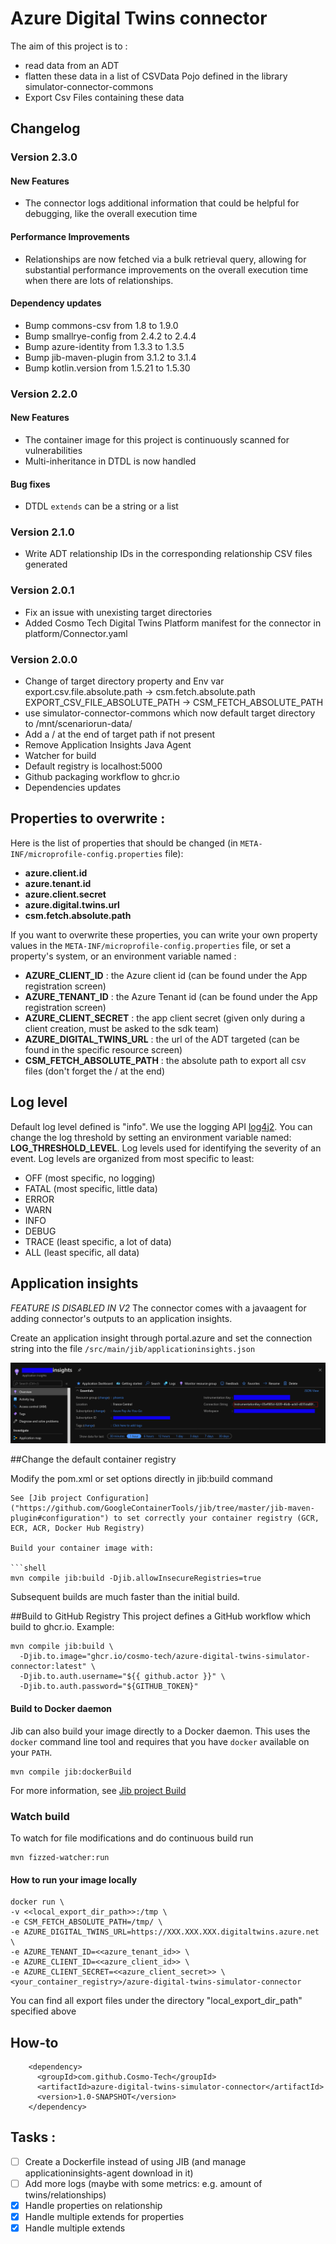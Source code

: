 # Azure Digital Twins connector
The aim of this project is to :
 - read data from an ADT
 - flatten these data in a list of CSVData Pojo defined in the library simulator-connector-commons
 - Export Csv Files containing these data

## Changelog

### Version 2.3.0

#### New Features

* The connector logs additional information that could be helpful for debugging, like the overall execution time

#### Performance Improvements

* Relationships are now fetched via a bulk retrieval query, allowing for substantial performance improvements on the overall execution time when there are lots of relationships.

#### Dependency updates

* Bump commons-csv from 1.8 to 1.9.0
* Bump smallrye-config from 2.4.2 to 2.4.4
* Bump azure-identity from 1.3.3 to 1.3.5
* Bump jib-maven-plugin from 3.1.2 to 3.1.4
* Bump kotlin.version from 1.5.21 to 1.5.30

### Version 2.2.0

#### New Features

* The container image for this project is continuously scanned for vulnerabilities
* Multi-inheritance in DTDL is now handled

#### Bug fixes

* DTDL `extends` can be a string or a list

### Version 2.1.0

* Write ADT relationship IDs in the corresponding relationship CSV files generated

### Version 2.0.1
* Fix an issue with unexisting target directories
* Added Cosmo Tech Digital Twins Platform manifest for the connector in platform/Connector.yaml
### Version 2.0.0
* Change of target directory property and Env var
export.csv.file.absolute.path -> csm.fetch.absolute.path
EXPORT_CSV_FILE_ABSOLUTE_PATH -> CSM_FETCH_ABSOLUTE_PATH
* use simulator-connector-commons which now default target directory to /mnt/scenariorun-data/
* Add a / at the end of target path if not present
* Remove Application Insights Java Agent
* Watcher for build
* Default registry is localhost:5000
* Github packaging workflow to ghcr.io
* Dependencies updates

## Properties to overwrite :
Here is the list of properties that should be changed (in ```META-INF/microprofile-config.properties``` file):
- **azure.client.id**
- **azure.tenant.id**
- **azure.client.secret**
- **azure.digital.twins.url**
- **csm.fetch.absolute.path**

If you want to overwrite these properties, you can write your own property values in the ```META-INF/microprofile-config.properties``` file, or set a property's system, or an environment variable named :
- **AZURE_CLIENT_ID** : the Azure client id (can be found under the App registration screen)
- **AZURE_TENANT_ID** : the Azure Tenant id (can be found under the App registration screen)
- **AZURE_CLIENT_SECRET** : the app client secret (given only during a client creation, must be asked to the sdk team)
- **AZURE_DIGITAL_TWINS_URL** : the url of the ADT targeted (can be found in the specific resource screen)
- **CSM_FETCH_ABSOLUTE_PATH** : the absolute path to export all csv files (don't forget the / at the end)

## Log level
Default log level defined is "info".
We use the logging API [log4j2](https://logging.apache.org/log4j/2.x/manual/index.html).
You can change the log threshold by setting an environment variable named: **LOG_THRESHOLD_LEVEL**.
Log levels used for identifying the severity of an event. Log levels are organized from most specific to least:
- OFF (most specific, no logging)
- FATAL (most specific, little data)
- ERROR
- WARN
- INFO
- DEBUG
- TRACE (least specific, a lot of data)
- ALL (least specific, all data)


## Application insights
*FEATURE IS DISABLED IN V2*
The connector comes with a javaagent for adding connector's outputs to an application insights.

Create an application insight through portal.azure and set the connection string into the file ```/src/main/jib/applicationinsights.json```

![Application Insights](README/ApplicationInsights.png)

##Change the default container registry

Modify the pom.xml or set options directly in jib:build command
```
See [Jib project Configuration]("https://github.com/GoogleContainerTools/jib/tree/master/jib-maven-plugin#configuration") to set correctly your container registry (GCR, ECR, ACR, Docker Hub Registry)

Build your container image with:

```shell
mvn compile jib:build -Djib.allowInsecureRegistries=true
```

Subsequent builds are much faster than the initial build.

##Build to GitHub Registry
This project defines a GitHub workflow which build to ghcr.io. Example:
``` shell
mvn compile jib:build \
  -Djib.to.image="ghcr.io/cosmo-tech/azure-digital-twins-simulator-connector:latest" \
  -Djib.to.auth.username="${{ github.actor }}" \
  -Djib.to.auth.password="${GITHUB_TOKEN}"
```

#### Build to Docker daemon

Jib can also build your image directly to a Docker daemon. This uses the `docker` command line tool and requires that you have `docker` available on your `PATH`.

```shell
mvn compile jib:dockerBuild
```

For more information, see [Jib project Build]("https://github.com/GoogleContainerTools/jib/tree/master/jib-maven-plugin#build-your-image")

### Watch build
To watch for file modifications and do continuous build run
```shell
mvn fizzed-watcher:run
```

#### How to run your image locally 

```
docker run \ 
-v <<local_export_dir_path>>:/tmp \
-e CSM_FETCH_ABSOLUTE_PATH=/tmp/ \
-e AZURE_DIGITAL_TWINS_URL=https://XXX.XXX.XXX.digitaltwins.azure.net \
-e AZURE_TENANT_ID=<<azure_tenant_id>> \
-e AZURE_CLIENT_ID=<<azure_client_id>> \
-e AZURE_CLIENT_SECRET=<<azure_client_secret>> \
<your_container_registry>/azure-digital-twins-simulator-connector
```

You can find all export files under the directory "local_export_dir_path" specified above


## How-to

```
    <dependency>
      <groupId>com.github.Cosmo-Tech</groupId>
      <artifactId>azure-digital-twins-simulator-connector</artifactId>
      <version>1.0-SNAPSHOT</version>
    </dependency>
```

## Tasks : 

- [ ] Create a Dockerfile instead of using JIB (and manage applicationinsights-agent download in it)
- [ ] Add more logs (maybe with some metrics: e.g. amount of twins/relationships)
- [x] Handle properties on relationship
- [x] Handle multiple extends for properties
- [x] Handle multiple extends
